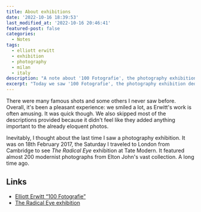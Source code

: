 ```yaml
---
title: About exhibitions
date: '2022-10-16 18:39:53'
last_modified_at: '2022-10-16 20:46:41'
featured-post: false
categories:
  - Notes
tags:
  - elliott erwitt
  - exhibition
  - photography
  - milan
  - italy
description: "A note about '100 Fotografie', the photography exhibition of selected works by Elliot Erwitt in Milan, Italy."
excerpt: "Today we saw '100 Fotografie', the photography exhibition dedicated to a selection of works by Elliot Erwitt."
---
```

There were many famous shots and some others I never saw before. Overall, it's been a pleasant experience: we smiled a lot, as Erwitt's work is often amusing. It was quick though. We also skipped most of the descriptions provided because it didn't feel like they added anything important to the already eloquent photos.

Inevitably, I thought about the last time I saw a photography exhibition. It was on 18th February 2017, the Saturday I traveled to London from Cambridge to see _The Radical Eye_ exhibition at Tate Modern. It featured almost 200 modernist photographs from Elton John's vast collection. A long time ago.

## Links

- [Elliott Erwitt “100 Fotografie”](https://milanoartguide.com/calendar/elliott-erwitt-100-fotografie/ "Read more on Milano Art Guide")
- [The Radical Eye exhibition](https://www.theguardian.com/artanddesign/2016/nov/08/radical-eye-modernist-photographs-elton-john-private-collection-exhibition-tate-modern "Read about it on The Guardian")